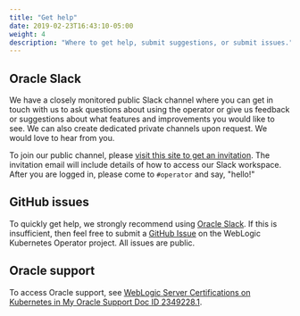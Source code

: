 ```yaml
---
title: "Get help"
date: 2019-02-23T16:43:10-05:00
weight: 4
description: "Where to get help, submit suggestions, or submit issues."
---
```


## Oracle Slack
We have a closely monitored public Slack channel where you can get
in touch with us to ask questions about using the operator or give us feedback
or suggestions about what features and improvements you would like to see.
We can also create dedicated private channels upon request.
We would love to hear from you.

To join our public channel, please
[visit this site to get an invitation](https://weblogic-slack-inviter.herokuapp.com/).
The invitation email will include
details of how to access our Slack workspace.
After you are logged in, please come to `#operator` and say, "hello!"

## GitHub issues
To quickly get help, we strongly recommend using [Oracle Slack](#oracle-slack).
If this is insufficient, then feel free
to submit a [GitHub Issue](https://github.com/oracle/weblogic-kubernetes-operator/issues) on the
WebLogic Kubernetes Operator project. All issues are public.

## Oracle support
To access Oracle support, see [WebLogic Server Certifications on Kubernetes in My Oracle Support Doc ID 2349228.1](https://support.oracle.com/epmos/faces/DocumentDisplay?_afrLoop=208317433106215&id=2349228.1&_afrWindowMode=0&_adf.ctrl-state=c2nhai8p3_4).
